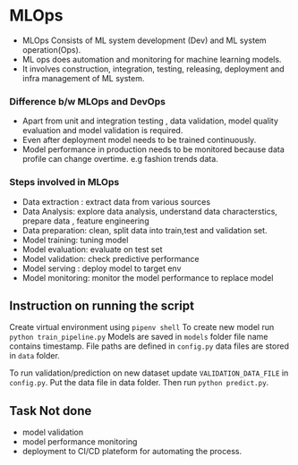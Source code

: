# MLOps

- MLOps  Consists of ML system development (Dev) and ML system operation(Ops).
- ML ops does automation and monitoring for machine learning models.
- It involves construction, integration, testing, releasing, deployment and infra management of ML system.

### Difference b/w MLOps and DevOps
- Apart from unit and integration testing , data validation, model quality evaluation and model validation is required.
- Even after deployment model needs to be trained continuously.
- Model performance in production needs to be monitored because data profile can change overtime. e.g fashion trends data.

### Steps involved in MLOps
- Data extraction : extract data from various sources
- Data Analysis: explore data analysis, understand data characterstics, prepare data , feature engineering
- Data preparation: clean, split data into train,test and validation set.
- Model training: tuning model
- Model evaluation: evaluate on test set
- Model validation: check predictive performance
- Model serving : deploy model to target env
- Model monitoring: monitor the model performance to replace model


## Instruction on running the script
Create virtual environment using ```pipenv shell```
To create new model run ``` python train_pipeline.py ```
Models are saved in ```models``` folder file name contains timestamp.
File paths are defined in ```config.py```
data files are stored in ```data``` folder.

To run validation/prediction on new dataset update ```VALIDATION_DATA_FILE``` in  ```config.py```.
Put the data file in data folder. 
Then run ```python predict.py```.


## Task Not done
- model validation
- model performance monitoring
- deployment to CI/CD plateform for automating the process.
